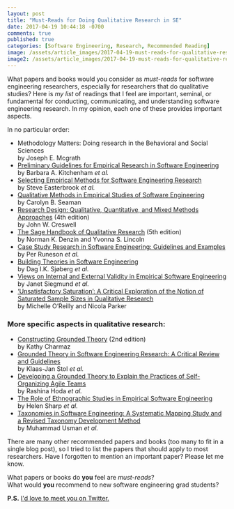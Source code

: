 ```yaml
---
layout: post
title: "Must-Reads for Doing Qualitative Research in SE"
date: 2017-04-19 10:44:18 -0700
comments: true
published: true
categories: [Software Engineering, Research, Recommended Reading]
image: /assets/article_images/2017-04-19-must-reads-for-qualitative-research-in-se/background.jpg
image2: /assets/article_images/2017-04-19-must-reads-for-qualitative-research-in-se/background-mobile.jpg
---
```


What papers and books would you consider as *must-reads* for software engineering researchers, especially for researchers that do qualitative studies? Here is *my list* of readings that I feel are important, seminal, or fundamental for conducting, communicating, and understanding software engineering research. In my opinion, each one of these provides important aspects.

<!--more-->

In no particular order:

- Methodology Matters: Doing research in the Behavioral and Social Sciences<br>by Joseph E. Mcgrath
- [Preliminary Guidelines for Empirical Research in Software Engineering](http://ieeexplore.ieee.org/abstract/document/1027796/)<br>by Barbara A. Kitchenham *et al.*
- [Selecting Empirical Methods for Software Engineering Research](https://link.springer.com/chapter/10.1007%2F978-1-84800-044-5_11)<br>by Steve Easterbrook *et al.*
- [Qualitative Methods in Empirical Studies of Software Engineering](http://ieeexplore.ieee.org/abstract/document/799955/)<br>by Carolyn B. Seaman
- [Research Design: Qualitative, Quantitative, and Mixed Methods Approaches](https://www.amazon.ca/Research-Design-Qualitative-Quantitative-Approaches/dp/1452226105) (4th edition)<br>by John W. Creswell
- [The Sage Handbook of Qualitative Research](https://www.amazon.ca/Sage-Handbook-Qualitative-Research/dp/1483349802) (5th edition)<br>by Norman K. Denzin and Yvonna S. Lincoln
- [Case Study Research in Software Engineering: Guidelines and Examples](https://www.amazon.com/Case-Study-Research-Software-Engineering/dp/1118104358)<br>by   Per Runeson *et al.*
- [Building Theories in Software Engineering](https://link.springer.com/chapter/10.1007%2F978-1-84800-044-5_12#page-1)<br>by Dag I.K. Sjøberg *et al.*
- [Views on Internal and External Validity in Empirical Software Engineering](http://dl.acm.org/citation.cfm?id=2818759)<br>by Janet Siegmund *et al.*
- [‘Unsatisfactory Saturation’: A Critical Exploration of the Notion of Saturated Sample Sizes in Qualitative Research](http://journals.sagepub.com/doi/abs/10.1177/1468794112446106)<br>by Michelle O’Reilly and Nicola Parker

### More specific aspects in qualitative research:

- [Constructing Grounded Theory](https://www.amazon.ca/Constructing-Grounded-Theory-Kathy-Charmaz/dp/0857029142) (2nd edition)<br>by Kathy Charmaz
- [Grounded Theory in Software Engineering Research: A Critical Review and Guidelines](http://dl.acm.org/citation.cfm?id=2884833)<br>by Klaas-Jan Stol *et al.*
- [Developing a Grounded Theory to Explain the Practices of Self-Organizing Agile Teams](https://link.springer.com/article/10.1007%2Fs10664-011-9161-0)<br>by Rashina Hoda *et al.*
- [The Role of Ethnographic Studies in Empirical Software Engineering](http://ieeexplore.ieee.org/abstract/document/7387744/)<br>by Helen Sharp *et al.*
- [Taxonomies in Software Engineering: A Systematic Mapping Study and
a Revised Taxonomy Development Method](http://www.sciencedirect.com/science/article/pii/S0950584917300472)<br>by Muhammad Usman *et al.*

There are many other recommended papers and books (too many to fit in a single blog post), so I tried to list the papers that should apply to most researchers. Have I forgotten to mention an important paper? Please let me know.

What papers or books do **you** feel are *must-reads*?  
What would **you** recommend to new software engineering grad students?  

**P.S.** [I'd love to meet you on Twitter.](https://twitter.com/alexeyzagalsky)